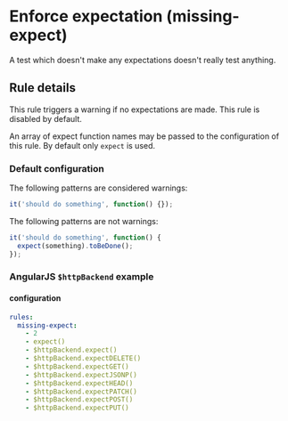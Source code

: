 # Enforce expectation (missing-expect)

A test which doesn't make any expectations doesn't really test anything.

## Rule details

This rule triggers a warning if no expectations are made. This rule is disabled
by default.

An array of expect function names may be passed to the configuration of this
rule. By default only `expect` is used.

### Default configuration

The following patterns are considered warnings:

```js
it('should do something', function() {});
```

The following patterns are not warnings:

```js
it('should do something', function() {
  expect(something).toBeDone();
});
```

### AngularJS `$httpBackend` example

#### configuration

```yaml
rules:
  missing-expect:
    - 2
    - expect()
    - $httpBackend.expect()
    - $httpBackend.expectDELETE()
    - $httpBackend.expectGET()
    - $httpBackend.expectJSONP()
    - $httpBackend.expectHEAD()
    - $httpBackend.expectPATCH()
    - $httpBackend.expectPOST()
    - $httpBackend.expectPUT()
```
